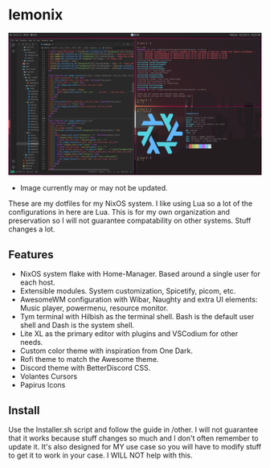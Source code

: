 # lemonix </br>

<img src="other/desktop.png"> </br>
- Image currently may or may not be updated. </br>

These are my dotfiles for my NixOS system. I like using Lua so a lot of the configurations in here are Lua. This is for my own organization and preservation so I will not guarantee compatability on other systems. Stuff changes a lot. </br>

## Features </br>
- NixOS system flake with Home-Manager. Based around a single user for each host.
- Extensible modules. System customization, Spicetify, picom, etc.
- AwesomeWM configuration with Wibar, Naughty and extra UI elements: Music player, powermenu, resource monitor.
- Tym terminal with Hilbish as the terminal shell. Bash is the default user shell and Dash is the system shell.
- Lite XL as the primary editor with plugins and VSCodium for other needs.
- Custom color theme with inspiration from One Dark.
- Rofi theme to match the Awesome theme.
- Discord theme with BetterDiscord CSS.
- Volantes Cursors
- Papirus Icons

## Install </br>
Use the Installer.sh script and follow the guide in /other. I will not guarantee that it works because stuff changes so much and I don't often remember to update it. It's also designed for MY use case so you will have to modify stuff to get it to work in your case. I WILL NOT help with this. </br>

